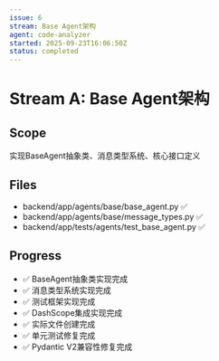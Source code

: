 ```yaml
---
issue: 6
stream: Base Agent架构
agent: code-analyzer
started: 2025-09-23T16:06:50Z
status: completed
---
```


# Stream A: Base Agent架构

## Scope
实现BaseAgent抽象类、消息类型系统、核心接口定义

## Files
- backend/app/agents/base/base_agent.py ✅
- backend/app/agents/base/message_types.py ✅
- backend/app/tests/agents/test_base_agent.py ✅

## Progress
- ✅ BaseAgent抽象类实现完成
- ✅ 消息类型系统实现完成
- ✅ 测试框架实现完成
- ✅ DashScope集成实现完成
- ✅ 实际文件创建完成
- ✅ 单元测试修复完成
- ✅ Pydantic V2兼容性修复完成